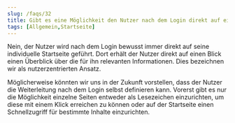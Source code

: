 ```yaml
---
slug: /faqs/32
title: Gibt es eine Möglichkeit den Nutzer nach dem Login direkt auf eine andere Seite zu führen
tags: [Allgemein,Startseite]
---
```

Nein, der Nutzer wird nach dem Login bewusst immer direkt auf seine individuelle Startseite geführt. Dort erhält der Nutzer direkt auf einen Blick einen Überblick über die für ihn relevanten Informationen. Dies bezeichnen wir als nutzerzentrierten Ansatz.

Möglicherweise könnten wir uns in der Zukunft vorstellen, dass der Nutzer die Weiterleitung nach dem Login selbst definieren kann. Vorerst gibt es nur die Möglichkeit einzelne Seiten entweder als Lesezeichen einzurichten, um diese mit einem Klick erreichen zu können oder auf der Startseite einen Schnellzugriff für bestimmte Inhalte einzurichten. 